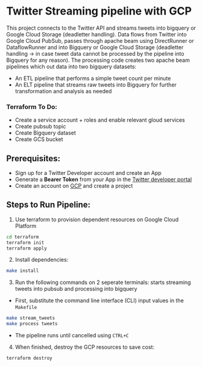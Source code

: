 # Twitter Streaming pipeline with GCP
This project connects to the Twitter API and streams tweets into bigquery or Google Cloud Storage (deadletter handling). Data flows from Twitter into Google Cloud PubSub, passes through apache beam using DirectRunner or DataflowRunner and into Bigquery or Google Cloud Storage (deadletter handling -> in case tweet data cannot be processed by the pipeline into Bigquery for any reason). The processing code creates two apache beam pipelines which out data into two bigquery datasets:
* An ETL pipeline that performs a simple tweet count per minute
* An ELT pipeline that streams raw tweets into Bigquery for further transformation and analysis as needed

### Terraform To Do:
* Create a service account + roles and enable relevant gloud services
* Create pubsub topic
* Create Bigquery dataset
* Create GCS bucket

## Prerequisites:
* Sign up for a Twitter Developer account and create an App
* Generate a **Bearer Token** from your App in the [Twitter developer portal](https://developer.twitter.com/en/docs/developer-portal/overview)
* Create an account on [GCP](https://cloud.google.com/) and create a project

## Steps to Run Pipeline:
1. Use terraform to provision dependent resources on Google Cloud Platform
```sh
cd terraform
terraform init
terraform apply
```

2. Install dependencies:
```sh
make install
```

3. Run the following commands on 2 seperate terminals: starts streaming tweets into pubsub and processing into bigquery
* First, substitute the command line interface (CLI) input values in the `Makefile`
```sh
make stream_tweets
make process tweets
```
* The pipeline runs until cancelled using `CTRL+C`

4. When finished, destroy the GCP resources to save cost:
```sh
terraform destroy
```

